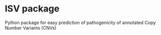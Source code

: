 # ISV package

Python package for easy prediction of pathogenicity of annotated Copy Number Variants (CNVs) 